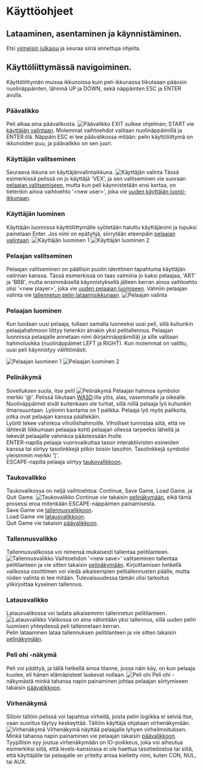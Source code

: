 # Käyttöohjeet

## Lataaminen, asentaminen ja käynnistäminen.

Etsi [viimeisin julkaisu](https://github.com/StarstruckEchoid/otm-harjoitustyo/releases) ja seuraa siinä annettuja ohjeita.

## Käyttöliittymässä navigoiminen.

Käyttöliittymän muissa ikkunoissa kuin peli-ikkunassa liikutaaan pääosin nuolinäppäinten, lähinnä UP ja DOWN, sekä näppäinten ESC ja ENTER avulla.

### Päävalikko

Peli alkaa aina päävalikosta.
![Päävalikko](/dokumentaatio/kuvat/MainMenuScreen.PNG)
EXIT sulkee ohjelman; START vie [käyttäjän valintaan](#käyttäjän-valitseminen). Molemmat vaihtoehdot valitaan nuolinäppäimillä ja ENTER:illä. Näppäin ESC ei tee päävalikossa mitään: pelin käyttöliittymä on ikkunoiden puu, ja päävalikko on sen juuri.

### Käyttäjän valitseminen

Seuraava ikkuna on käyttäjänvalintaikkuna.
![Käyttäjän valinta](/dokumentaatio/kuvat/LoadUserScreen.PNG)
Tässä esimerkissä pelissä on jo käyttäjä 'VEX', ja sen valitseminen vie suoraan [pelaajan valitsemiseen](#pelaajan-valitseminen), mutta kun peli käynnistetään ensi kertaa, on tietenkin ainoa vaihtoehto '\<new user\>', joka vie [uuden käyttäjän luonti-ikkunaan](#käyttäjän-luominen).

### Käyttäjän luominen

Käyttäjän luonnissa käyttöliittymälle syötetään haluttu käyttäjänimi ja lopuksi painetaan Enter. Jos nimi on epätyhjä, siirrytään eteenpäin [pelaajan valintaan](#pelaajan-valitseminen).
![Käyttäjän luominen 1](/dokumentaatio/kuvat/NewUserScreen.PNG)
![Käyttäjän luominen 2](/dokumentaatio/kuvat/NewUserScreen_filled.PNG)

### Pelaajan valitseminen

Pelaajan valitseminen on päällisin puolin identtinen tapahtuma käyttäjän valinnan kanssa. Tässä esimerkissä on taas valmiina jo kaksi pelaajaa, 'ART' ja 'BBB', mutta ensimmäisellä käynnistyksellä jälleen kerran ainoa vaihtoehto olisi '\<new player\>', joka vie [uuden pelaajan luomiseen](#pelaajan-luominen). Valmiin pelaajan valinta vie [tallennetun pelin lataamisikkunaan](#pelin-lataaminen).
![Pelaajan valinta](/dokumentaatio/kuvat/LoadPlayerScreen.PNG)

### Pelaajan luominen

Kun luodaan uusi pelaaja, tullaan samalla luoneeksi uusi peli, sillä kuhunkin pelaajahahmoon liittyy tietenkin ainakin yksi pelitallennus. Pelaajan luonnissa pelaajalle annetaan nimi (kirjainnäppäimillä) ja sille valitaan hahmoluokka (nuolinäppäimet LEFT ja RIGHT). Kun molemmat on valittu, uusi peli käynnistyy välittömästi.

![Pelaajan luominen 1](/dokumentaatio/kuvat/NewPlayerScreen.PNG)
![Pelaajan luominen 2](/dokumentaatio/kuvat/NewPlayerScreen_filled.PNG)

### Pelinäkymä

Sovelluksen suola, itse peli!
![Pelinäkymä](/dokumentaatio/kuvat/LevelScreen.PNG)
Pelaajan hahmoa symboloi merkki '@'. Pelissä liikutaan [WASD](https://en.wikipedia.org/wiki/Arrow_keys#WASD_keys):illa ylös, alas, vasemmalle ja oikealle. Nuolinäppäimet eivät kuitenkaan ole turhat, sillä niillä pelaaja lyö kuhunkin ilmansuuntaan. Lyönnin kantama on 1 palikka. Pelaaja lyö myös palikoita, jotka ovat pelaajan kanssa päällekäin.  
Lyönti tekee vahinkoa vihollishahmoille. Viholliset tunnistaa siitä, että ne lähtevät liikkumaan pelaajaa kohti pelaajan ollessa tarpeeksi lähellä ja tekevät pelaajalle vahinkoa päästessään iholle.  
ENTER-napilla pelaaja vuorovaikuttaa tason interaktiivisten esineiden kanssa tai siirtyy tasolinkkejä pitkin toisiin tasoihin. Tasolinkkejä symboloi yleisimmin merkki '\['.  
ESCAPE-napilla pelaaja siirtyy [taukovalikkoon](#taukovalikko).

### Taukovalikko

Taukovalikossa on neljä vaihtoehtoa: Continue, Save Game, Load Game, ja Quit Game.
![Taukovalikko](/dokumentaatio/kuvat/PauseMenuScreen.PNG)
Continue vie takaisin [pelinäkymään](#pelinäkymä), eikä tämä prosessi eroa mitenkään ESCAPE-näppäimen painamisesta.  
Save Game vie [tallennusvalikkoon](#tallennusvalikko).  
Load Game vie [latausvalikkoon](#latausvalikko).  
Quit Game vie takaisin [päävalikkoon](#päävalikko).

### Tallennusvalikko

Tallennusvalikossa voi nimensä mukaisesti tallentaa pelitilanteen.
![Tallennusvalikko](/dokumentaatio/kuvat/SaveGameScreen.PNG)
Vaihtoehdon '\<new save\>' valitseminen tallentaa pelitilanteen ja vie sitten takaisin [pelinäkymään](#pelinäkymä).
Kirjoittamisen hetkellä valikossa osoittimen voi viedä aikaisempien pelitallennusten päälle, mutta niiden valinta ei tee mitään. Tulevaisuudessa tämän olisi tarkoitus ylikirjoittaa kyseinen tallennus.

### Latausvalikko

Latausvalikossa voi ladata aikaisemmin tallennetun pelitilanteen.
![Latausvalikko](/dokumentaatio/kuvat/LoadGameScreen.PNG)
Valikossa on aina vähintään yksi tallennus, sillä uuden pelin luomisen yhteydessä peli tallennetaan kerran.  
Pelin lataaminen lataa tallennuksen pelitilanteen ja vie sitten takaisin [pelinäkymään](#pelinäkymä).

### Peli ohi -näkymä

Peli voi päättyä, ja tällä hetkellä ainoa tilanne, jossa näin käy, on kun pelaaja kuolee, eli hänen elämäpisteet laskevat nollaan.
![Peli ohi](/dokumentaatio/kuvat/GameOverScreen.PNG)
Peli ohi -näkymästä minkä tahansa napin painaminen johtaa pelaajan siirtymiseen takaisin [päävalikkoon](#päävalikko).

### Virhenäkymä

Silloin tällöin pelissä voi tapahtua virheitä, joista pelin logiikka ei selviä itse, vaan suoritus täytyy keskeyttää. Tällöin käyttäjä ohjataan virhenäkymään.
![Virhenäkymä](/dokumentaatio/kuvat/ErrorScreen.PNG)
Virhenäkymä näyttää pelaajalle lyhyen virheilmoituksen. Minkä tahansa napin painaminen vie pelaajan takaisin [päävalikkoon](#päävalikko).
Tyypillisin syy joutua virhenäkymään on IO-poikkeus, joka voi aiheutua esimerkiksi siitä, että levels-kansiossa ei ole haettua tasotiedostoa tai siitä, että käyttäjälle tai pelaajalle on yritetty antaa kielletty nimi, kuten CON, NUL, tai AUX.
